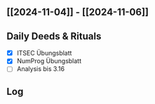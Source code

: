 ## [[2024-11-04]] - [[2024-11-06]]

## Daily Deeds & Rituals

- [x] ITSEC Übungsblatt
- [x] NumProg Übungsblatt
- [ ] Analysis bis 3.16 
## Log